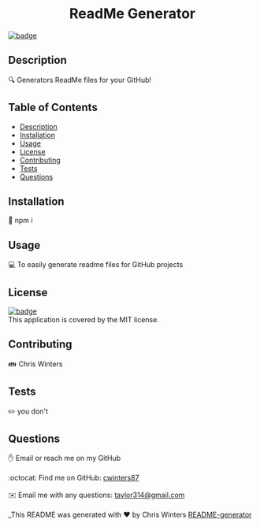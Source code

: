 
  <h1 align="center">ReadMe Generator</h1>
  
[![badge](https://img.shields.io/badge/License-MIT-yellow.svg)](https://opensource.org/licenses/MIT)<br />
## Description
🔍 Generators ReadMe files for your GitHub!
## Table of Contents
- [Description](#description)
- [Installation](#installation)
- [Usage](#usage)
- [License](#license)
- [Contributing](#contributing)
- [Tests](#tests)
- [Questions](#questions)
## Installation
💾 npm i
## Usage
💻 To easily generate readme files for GitHub projects
## License
[![badge](https://img.shields.io/badge/License-MIT-yellow.svg)](https://opensource.org/licenses/MIT) <br /> This application is covered by the MIT license.
## Contributing
👪 Chris Winters
## Tests
✏️ you don't
## Questions
✋ Email or reach me on my GitHub <br />
<br />
:octocat: Find me on GitHub: [cwinters87](https://github.com/cwinters87)<br />
<br />
✉️ Email me with any questions: taylor314@gmail.com<br /><br />
_This README was generated with ❤️ by Chris Winters [README-generator](https://github.com/cwinters87/readme-generator)
